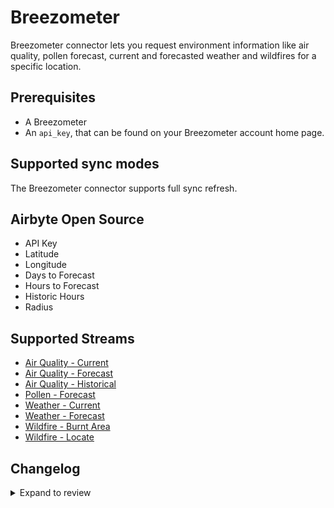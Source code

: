 # Breezometer

Breezometer connector lets you request environment information like air quality, pollen forecast, current and forecasted weather and wildfires for a specific location.

## Prerequisites

- A Breezometer
- An `api_key`, that can be found on your Breezometer account home page.

## Supported sync modes

The Breezometer connector supports full sync refresh.

## Airbyte Open Source

- API Key
- Latitude
- Longitude
- Days to Forecast
- Hours to Forecast
- Historic Hours
- Radius

## Supported Streams

- [Air Quality - Current](https://docs.breezometer.com/api-documentation/air-quality-api/v2/#current-conditions)
- [Air Quality - Forecast](https://docs.breezometer.com/api-documentation/air-quality-api/v2/#hourly-forecast)
- [Air Quality - Historical](https://docs.breezometer.com/api-documentation/air-quality-api/v2/#hourly-history)
- [Pollen - Forecast](https://docs.breezometer.com/api-documentation/pollen-api/v2/#daily-forecast)
- [Weather - Current](https://docs.breezometer.com/api-documentation/weather-api/v1/#current-conditions)
- [Weather - Forecast](https://docs.breezometer.com/api-documentation/weather-api/v1/#hourly-forecast)
- [Wildfire - Burnt Area](https://docs.breezometer.com/api-documentation/wildfire-tracker-api/v1/#burnt-area-api)
- [Wildfire - Locate](https://docs.breezometer.com/api-documentation/wildfire-tracker-api/v1/#current-conditions)

## Changelog

<details>
  <summary>Expand to review</summary>

| Version | Date       | Pull Request                                             | Subject                                     |
| :------ | :--------- | :------------------------------------------------------- | :------------------------------------------ |
| 0.2.25 | 2025-09-09 | [60676](https://github.com/airbytehq/airbyte/pull/60676) | Update dependencies |
| 0.2.24 | 2025-05-10 | [59868](https://github.com/airbytehq/airbyte/pull/59868) | Update dependencies |
| 0.2.23 | 2025-05-03 | [59319](https://github.com/airbytehq/airbyte/pull/59319) | Update dependencies |
| 0.2.22 | 2025-04-26 | [58734](https://github.com/airbytehq/airbyte/pull/58734) | Update dependencies |
| 0.2.21 | 2025-04-19 | [58255](https://github.com/airbytehq/airbyte/pull/58255) | Update dependencies |
| 0.2.20 | 2025-04-12 | [57640](https://github.com/airbytehq/airbyte/pull/57640) | Update dependencies |
| 0.2.19 | 2025-04-05 | [57179](https://github.com/airbytehq/airbyte/pull/57179) | Update dependencies |
| 0.2.18 | 2025-03-29 | [56555](https://github.com/airbytehq/airbyte/pull/56555) | Update dependencies |
| 0.2.17 | 2025-03-22 | [56113](https://github.com/airbytehq/airbyte/pull/56113) | Update dependencies |
| 0.2.16 | 2025-03-08 | [55389](https://github.com/airbytehq/airbyte/pull/55389) | Update dependencies |
| 0.2.15 | 2025-03-01 | [54884](https://github.com/airbytehq/airbyte/pull/54884) | Update dependencies |
| 0.2.14 | 2025-02-22 | [54277](https://github.com/airbytehq/airbyte/pull/54277) | Update dependencies |
| 0.2.13 | 2025-02-15 | [53931](https://github.com/airbytehq/airbyte/pull/53931) | Update dependencies |
| 0.2.12 | 2025-02-08 | [52936](https://github.com/airbytehq/airbyte/pull/52936) | Update dependencies |
| 0.2.11 | 2025-01-25 | [52160](https://github.com/airbytehq/airbyte/pull/52160) | Update dependencies |
| 0.2.10 | 2025-01-18 | [51747](https://github.com/airbytehq/airbyte/pull/51747) | Update dependencies |
| 0.2.9 | 2025-01-11 | [51250](https://github.com/airbytehq/airbyte/pull/51250) | Update dependencies |
| 0.2.8 | 2024-12-28 | [50488](https://github.com/airbytehq/airbyte/pull/50488) | Update dependencies |
| 0.2.7 | 2024-12-21 | [50219](https://github.com/airbytehq/airbyte/pull/50219) | Update dependencies |
| 0.2.6 | 2024-12-14 | [49559](https://github.com/airbytehq/airbyte/pull/49559) | Update dependencies |
| 0.2.5 | 2024-12-12 | [49280](https://github.com/airbytehq/airbyte/pull/49280) | Update dependencies |
| 0.2.4 | 2024-12-11 | [48902](https://github.com/airbytehq/airbyte/pull/48902) | Starting with this version, the Docker image is now rootless. Please note that this and future versions will not be compatible with Airbyte versions earlier than 0.64 |
| 0.2.3 | 2024-11-04 | [48260](https://github.com/airbytehq/airbyte/pull/48260) | Update dependencies |
| 0.2.2 | 2024-10-29 | [47882](https://github.com/airbytehq/airbyte/pull/47882) | Update dependencies |
| 0.2.1 | 2024-10-28 | [43777](https://github.com/airbytehq/airbyte/pull/43777) | Update dependencies |
| 0.2.0 | 2024-08-22 | [44563](https://github.com/airbytehq/airbyte/pull/44563) | Refactor connector to manifest-only format |
| 0.1.1 | 2024-05-21 | [38529](https://github.com/airbytehq/airbyte/pull/38529) | [autopull] base image + poetry + up_to_date |
| 0.1.0 | 2022-10-29 | [18650](https://github.com/airbytehq/airbyte/pull/18650) | Initial version/release of the connector. |

</details>
